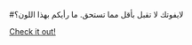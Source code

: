 #لايفوتك لا تقبل بأقل مما تستحق. ما رأيكم بهذا اللون؟

[Check it out!](https://www.facebook.com/share/17TW2PL6Tj/)